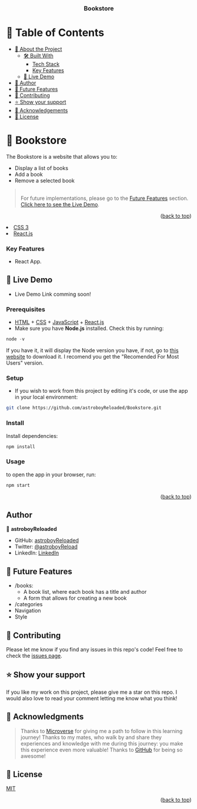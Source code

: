 <a name="readme-top"></a>

<div align="center">
  <br/>
  <h3><b>Bookstore</b></h3>
</div>

<!-- TABLE OF CONTENTS -->

# 📗 Table of Contents

- [📖 About the Project](#about-project)
  - [🛠 Built With](#built-with)
    - [Tech Stack](#tech-stack)
    - [Key Features](#key-features)
  - [🚀 Live Demo](#live-demo)
- [👥 Author](#authors)
- [🔭 Future Features](#future-features)
- [🤝 Contributing](#contributing)
- [⭐️ Show your support](#support)
- [🙏 Acknowledgements](#acknowledgements)
- [📝 License](#license)

<!-- PROJECT DESCRIPTION -->

# 📖 Bookstore <a name="about-project"></a>

The Bookstore is a website that allows you to:

- Display a list of books
- Add a book
- Remove a selected book

> <br> For future implementations, please go to the [Future Features](#future-features) section. [Click here to see the Live Demo](https://astroboyreloaded.github.io/).<a name="readme-top"></a>


<p align="right">(<a href="#readme-top">back to top</a>)</p>
    <li><a href="https://www.w3.org/Style/CSS/Overview.en.html">CSS 3</a></li>
    <li><a href="https://react.dev/">React.js</a></li>
  </ul>
<!-- </details> -->
<!-- <details> -->
  <!-- <summary>Server</summary>
  <ul>
    <li><a href="https://pages.github.com/">GitHub Pages</a></li>
  </ul>
</details> -->

<!-- Features -->

### Key Features <a name="key-features"></a>

- React App.

<!-- LIVE DEMO -->

## 🚀 Live Demo <a name="live-demo"></a>

- Live Demo Link comming soon!

### Prerequisites

- [HTML](https://www.w3.org/html/) + [CSS](https://www.w3.org/Style/CSS/Overview.en.html) + [JavaScript](https://www.javascript.com/) + [React.js](https://react.dev/)
- Make sure you have **Node.js** installed. Check this by running:
```hs
node -v
```
If you have it, it will display the Node version you have, if not, go to [this website](https://nodejs.org/en) to download it. I recomend you get the "Recomended For Most Users" version.
### Setup

- If you wish to work from this project by editing it's code, or use the app in your local environment:

```sh
git clone https://github.com/astroboyReloaded/Bookstore.git
```

### Install

Install dependencies:

```sh
npm install
```

### Usage

to open the app in your browser, run:
```hs
npm start
```

<p align="right">(<a href="#readme-top">back to top</a>)</p>
<!-- AUTHORS -->

## Author <a name="authors"></a>

👤 **astroboyReloaded**

- GitHub: [astroboyReloaded](https://github.com/astroboyReloaded)
- Twitter: [@astroboyReload](https://twitter.com/astroboyReload)
- LinkedIn: [LinkedIn](https://www.linkedin.com/in/astroboyreloaded/)

<!-- FUTURE FEATURES -->

## 🔭 Future Features <a name="future-features"></a>

- /books:
  - A book list, where each book has a title and author
  - A form that allows for creating a new book
- /categories
- Navigation
- Style

<!-- CONTRIBUTING -->

## 🤝 Contributing <a name="contributing"></a>

Please let me know if you find any issues in this repo's code!
Feel free to check the [issues page](../../issues/).

<!-- SUPPORT -->

## ⭐️ Show your support <a name="support"></a>

If you like my work on this project, please give me a star on this repo. I would also love to read your comment letting me know what you think!

<!-- ACKNOWLEDGEMENTS -->

## 🙏 Acknowledgments <a name="acknowledgements"></a>

> Thanks to [Microverse](https://www.microverse.org/) for giving me a path to follow in this learning journey!
> Thanks to my mates, who walk by and share they experiences and knowledge with me during this journey: you make this experience even more valuable!
> Thanks to [GitHub](https://github.com/) for being so awesome!

<!-- LICENSE -->

## 📝 License <a name="license"></a>

[MIT](https://mit-license.org/)

<p align="right">(<a href="#readme-top">back to top</a>)</p>
